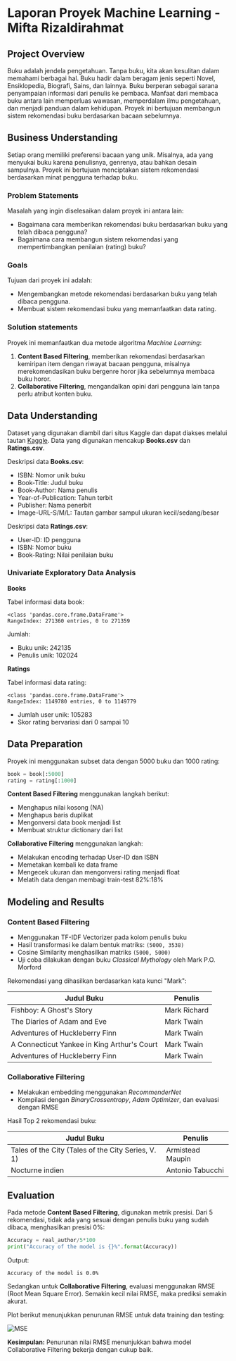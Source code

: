 
# Laporan Proyek Machine Learning - Mifta Rizaldirahmat

## Project Overview

Buku adalah jendela pengetahuan. Tanpa buku, kita akan kesulitan dalam memahami berbagai hal. Buku hadir dalam beragam jenis seperti Novel, Ensiklopedia, Biografi, Sains, dan lainnya. Buku berperan sebagai sarana penyampaian informasi dari penulis ke pembaca. Manfaat dari membaca buku antara lain memperluas wawasan, memperdalam ilmu pengetahuan, dan menjadi panduan dalam kehidupan. Proyek ini bertujuan membangun sistem rekomendasi buku berdasarkan bacaan sebelumnya.

## Business Understanding

Setiap orang memiliki preferensi bacaan yang unik. Misalnya, ada yang menyukai buku karena penulisnya, genrenya, atau bahkan desain sampulnya. Proyek ini bertujuan menciptakan sistem rekomendasi berdasarkan minat pengguna terhadap buku.

### Problem Statements

Masalah yang ingin diselesaikan dalam proyek ini antara lain:
- Bagaimana cara memberikan rekomendasi buku berdasarkan buku yang telah dibaca pengguna?
- Bagaimana cara membangun sistem rekomendasi yang mempertimbangkan penilaian (rating) buku?

### Goals

Tujuan dari proyek ini adalah:
- Mengembangkan metode rekomendasi berdasarkan buku yang telah dibaca pengguna.
- Membuat sistem rekomendasi buku yang memanfaatkan data rating.

### Solution statements

Proyek ini memanfaatkan dua metode algoritma *Machine Learning*:
1. **Content Based Filtering**, memberikan rekomendasi berdasarkan kemiripan item dengan riwayat bacaan pengguna, misalnya merekomendasikan buku bergenre horor jika sebelumnya membaca buku horor.
2. **Collaborative Filtering**, mengandalkan opini dari pengguna lain tanpa perlu atribut konten buku.

## Data Understanding

Dataset yang digunakan diambil dari situs Kaggle dan dapat diakses melalui tautan [Kaggle](https://www.kaggle.com/datasets/arashnic/book-recommendation-dataset). Data yang digunakan mencakup **Books.csv** dan **Ratings.csv**.

Deskripsi data **Books.csv**:
- ISBN: Nomor unik buku
- Book-Title: Judul buku
- Book-Author: Nama penulis
- Year-of-Publication: Tahun terbit
- Publisher: Nama penerbit
- Image-URL-S/M/L: Tautan gambar sampul ukuran kecil/sedang/besar

Deskripsi data **Ratings.csv**:
- User-ID: ID pengguna
- ISBN: Nomor buku
- Book-Rating: Nilai penilaian buku

### Univariate Exploratory Data Analysis

**Books**

Tabel informasi data book:

```
<class 'pandas.core.frame.DataFrame'>
RangeIndex: 271360 entries, 0 to 271359
```

Jumlah:
- Buku unik: 242135
- Penulis unik: 102024

**Ratings**

Tabel informasi data rating:

```
<class 'pandas.core.frame.DataFrame'>
RangeIndex: 1149780 entries, 0 to 1149779
```

- Jumlah user unik: 105283
- Skor rating bervariasi dari 0 sampai 10

## Data Preparation

Proyek ini menggunakan subset data dengan 5000 buku dan 1000 rating:

```python
book = book[:5000]
rating = rating[:1000]
```

**Content Based Filtering** menggunakan langkah berikut:
- Menghapus nilai kosong (NA)
- Menghapus baris duplikat
- Mengonversi data book menjadi list
- Membuat struktur dictionary dari list

**Collaborative Filtering** menggunakan langkah:
- Melakukan encoding terhadap User-ID dan ISBN
- Memetakan kembali ke data frame
- Mengecek ukuran dan mengonversi rating menjadi float
- Melatih data dengan membagi train-test 82%:18%

## Modeling and Results 

### Content Based Filtering

- Menggunakan TF-IDF Vectorizer pada kolom penulis buku
- Hasil transformasi ke dalam bentuk matriks: `(5000, 3538)`
- Cosine Similarity menghasilkan matriks `(5000, 5000)`
- Uji coba dilakukan dengan buku *Classical Mythology* oleh Mark P.O. Morford

Rekomendasi yang dihasilkan berdasarkan kata kunci "Mark":

| Judul Buku | Penulis |
|------------|---------|
| Fishboy: A Ghost's Story | Mark Richard |
| The Diaries of Adam and Eve | Mark Twain |
| Adventures of Huckleberry Finn | Mark Twain |
| A Connecticut Yankee in King Arthur's Court | Mark Twain |
| Adventures of Huckleberry Finn | Mark Twain |

### Collaborative Filtering

- Melakukan embedding menggunakan *RecommenderNet*
- Kompilasi dengan *BinaryCrossentropy*, *Adam Optimizer*, dan evaluasi dengan RMSE

Hasil Top 2 rekomendasi buku:

| Judul Buku | Penulis |
|------------|---------|
| Tales of the City (Tales of the City Series, V. 1) | Armistead Maupin |
| Nocturne indien | Antonio Tabucchi |

## Evaluation

Pada metode **Content Based Filtering**, digunakan metrik presisi. Dari 5 rekomendasi, tidak ada yang sesuai dengan penulis buku yang sudah dibaca, menghasilkan presisi 0%:

```python
Accuracy = real_author/5*100
print("Accuracy of the model is {}%".format(Accuracy))
```

Output:
```
Accuracy of the model is 0.0%
```
 
Sedangkan untuk **Collaborative Filtering**, evaluasi menggunakan RMSE (Root Mean Square Error). Semakin kecil nilai RMSE, maka prediksi semakin akurat.

Plot berikut menunjukkan penurunan RMSE untuk data training dan testing:

![MSE](https://github.com/user-attachments/assets/adb1209e-f290-4d34-91b7-123c50fa9ed2)


**Kesimpulan:** Penurunan nilai RMSE menunjukkan bahwa model Collaborative Filtering bekerja dengan cukup baik.
